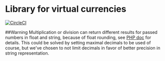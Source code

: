 # Library for virtual currencies
[![CircleCI](https://circleci.com/gh/bit-oasis/coin.svg?style=svg&circle-token=94662eadbc391bcbacf097480d9110d03a7f0ed6)](https://circleci.com/gh/bit-oasis/coin)

##Warning
Multiplication or division can return different results for passed numbers in float and string, because of float rounding, see [PHP doc](https://www.php.net/manual/en/language.types.float.php) for details. This could be solved by setting maximal decimals to be used of course, but we've chosen to not limit decimals in favor of better precision in string representation.